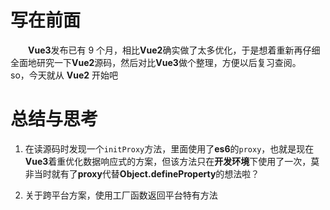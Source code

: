 # 写在前面

&emsp;&emsp;**Vue3**发布已有 9 个月，相比**Vue2**确实做了太多优化，于是想着重新再仔细全面地研究一下**Vue2**源码，然后对比**Vue3**做个整理，方便以后复习查阅。<br>
so，今天就从 **Vue2** 开始吧

# 总结与思考

1. 在读源码时发现一个`initProxy`方法，里面使用了**es6**的`proxy`，也就是现在**Vue3**着重优化数据响应式的方案，但该方法只在**开发环境**下使用了一次，莫非当时就有了**proxy**代替**Object.defineProperty**的想法啦？

2. 关于跨平台方案，使用工厂函数返回平台特有方法
